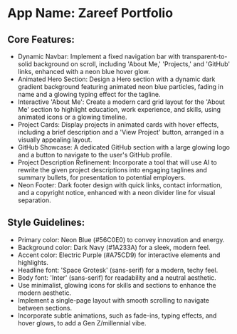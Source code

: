 # **App Name**: Zareef Portfolio

## Core Features:

- Dynamic Navbar: Implement a fixed navigation bar with transparent-to-solid background on scroll, including 'About Me,' 'Projects,' and 'GitHub' links, enhanced with a neon blue hover glow.
- Animated Hero Section: Design a Hero section with a dynamic dark gradient background featuring animated neon blue particles, fading in name and a glowing typing effect for the tagline.
- Interactive 'About Me': Create a modern card grid layout for the 'About Me' section to highlight education, work experience, and skills, using animated icons or a glowing timeline.
- Project Cards: Display projects in animated cards with hover effects, including a brief description and a 'View Project' button, arranged in a visually appealing layout.
- GitHub Showcase: A dedicated GitHub section with a large glowing logo and a button to navigate to the user's GitHub profile.
- Project Description Refinement: Incorporate a tool that will use AI to rewrite the given project descriptions into engaging taglines and summary bullets, for presentation to potential employers.
- Neon Footer: Dark footer design with quick links, contact information, and a copyright notice, enhanced with a neon divider line for visual separation.

## Style Guidelines:

- Primary color: Neon Blue (#56C0E0) to convey innovation and energy.
- Background color: Dark Navy (#1A233A) for a sleek, modern feel.
- Accent color: Electric Purple (#A75CD9) for interactive elements and highlights.
- Headline font: 'Space Grotesk' (sans-serif) for a modern, techy feel.
- Body font: 'Inter' (sans-serif) for readability and a neutral aesthetic.
- Use minimalist, glowing icons for skills and sections to enhance the modern aesthetic.
- Implement a single-page layout with smooth scrolling to navigate between sections.
- Incorporate subtle animations, such as fade-ins, typing effects, and hover glows, to add a Gen Z/millennial vibe.